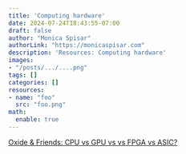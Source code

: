 ```yaml
---
title: 'Computing hardware'
date: 2024-07-24T18:43:55-07:00
draft: false
author: "Monica Spisar"
authorLink: "https://monicaspisar.com"
description: 'Resources: Computing hardware'
images: 
- "/posts/.../....png"
tags: []
categories: []
resources:
- name: "foo"
  src: "foo.png"
math:
  enable: true
---
```


[Oxide & Friends: CPU vs GPU vs vs FPGA vs ASIC?](https://youtu.be/7hF9AM8LM4c)
